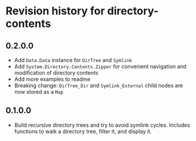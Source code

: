 # Revision history for directory-contents

## 0.2.0.0

* Add `Data.Data` instance for `DirTree` and `Symlink`
* Add `System.Directory.Contents.Zipper` for convenient navigation and modification of directory contents
* Add more examples to readme
* Breaking change: `DirTree_Dir` and `Symlink_External` child nodes are now stored as a `Map`

## 0.1.0.0

* Build recursive directory trees and try to avoid symlink cycles. Includes functions to walk a directory tree, filter it, and display it.
